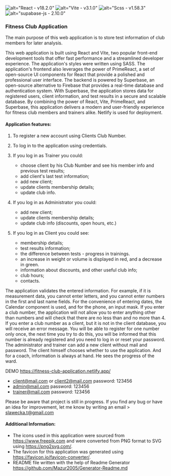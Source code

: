 ![alt="React - v18.2.0"](https://img.shields.io/badge/React-v18.2.0-2ea44f?logo=React)
![alt="Vite - v3.1.0"](https://img.shields.io/badge/Vite-v4.1.0-2ea44f?logo=Vite&logoColor=yellow)
![alt="Scss - v1.58.3"](https://img.shields.io/badge/Scss-v1.58.3-2ea44f?logo=Sass&logoColor=%23CC6699)
![alt="supabase-js - 2.10.0"](https://img.shields.io/badge/supabase--js-2.10.0-2ea44f?logo=Supabase&logoColor=%233ECF8E)

### Fitness Club Application

The main purpose of this web application is to store test information of club members for later analysis.

This web application is built using React and Vite, two popular front-end development tools that offer fast performance
and a streamlined developer experience. The application's styles were written using SASS. The application's frontend
also leverages the power of PrimeReact, a set of open-source UI components for React that provide a polished and
professional user interface. The backend is powered by Superbase, an open-source alternative to Firebase that provides a
real-time database and authentication system. With Superbase, the application stores data for registered users, client
information, and test results in a secure and scalable database. By combining the power of React, Vite, PrimeReact, and
Superbase, this application delivers a modern and user-friendly experience for fitness club members and trainers alike.
Netlify is used for deployment.

#### Application features:

1. To register a new account using Clients Club Number.
2. To log in to the application using credentials.
3. If you log in as Trainer you could:

    - choose client by his Club Number and see his member info and previous test results;
    - add client's last test information;
    - add new client;
    - update clients membership details;
    - update club info.

4. If you log in as Administrator you could:

    - add new client;
    - update clients membership details;
    - update club info (discounts, open hours, etc.)

5. If you log in as Client you could see:

    - membership details;
    - test results information;
    - the difference between tests - progress in trainings.
    - an increase in weight or volume is displayed in red, and a decrease in green.
    - information about discounts, and other useful club info;
    - club hours;
    - contacts.

The application validates the entered information. For example, if it is measurement data, you cannot enter letters, and
you cannot enter numbers in the first and last name fields. For the convenience of entering dates, the Calendar
component is used, and for the phone, an input mask. If you enter a club number, the application will not allow you to
enter anything other than numbers and will check that there are no less than and no more than 4. If you enter a club
number as a client, but it is not in the client database, you will receive an error message. You will be able to
register for one number only once, the next time you try to do this, you will be informed that this number is already
registered and you need to log in or reset your password.
The administrator and trainer can add a new client without mail and password. The client himself chooses whether to use
the application. And for a coach, information is always at hand. He sees the progress of the ward.

DEMO https://fitness-club-application.netlify.app/

 - client@mail.com or client2@mail.com password: 123456
 - admin@mail.com password: 123456
 - trainer@mail.com password: 123456

Please be aware that project is still in progress. If you find any bug or have an idea for improvement, 
let me know by writing an email > slawecka.t@gmail.com

#### Additional Information:

* The icons used in this application were sourced from https://www.freepik.com and were converted from PNG format to SVG
  using https://png2svg.com/.
* The favicon for this application was generated using https://favicon.io/favicon-converter/.
* README file written with the help of Readme Generator https://github.com/Mazur2005/Generator-Readme.md